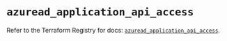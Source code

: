 # `azuread_application_api_access`

Refer to the Terraform Registry for docs: [`azuread_application_api_access`](https://registry.terraform.io/providers/hashicorp/azuread/2.49.1/docs/resources/application_api_access).
